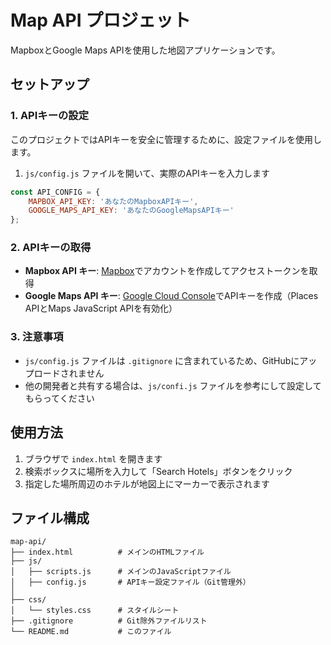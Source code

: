  # Map API プロジェット

MapboxとGoogle Maps APIを使用した地図アプリケーションです。

## セットアップ

### 1. APIキーの設定

このプロジェクトではAPIキーを安全に管理するために、設定ファイルを使用します。

1. `js/config.js` ファイルを開いて、実際のAPIキーを入力します

```javascript
const API_CONFIG = {
    MAPBOX_API_KEY: 'あなたのMapboxAPIキー',
    GOOGLE_MAPS_API_KEY: 'あなたのGoogleMapsAPIキー'
};
```

### 2. APIキーの取得

- **Mapbox API キー**: [Mapbox](https://www.mapbox.com/)でアカウントを作成してアクセストークンを取得
- **Google Maps API キー**: [Google Cloud Console](https://console.cloud.google.com/)でAPIキーを作成（Places APIとMaps JavaScript APIを有効化）

### 3. 注意事項

- `js/config.js` ファイルは `.gitignore` に含まれているため、GitHubにアップロードされません
- 他の開発者と共有する場合は、`js/confi.js` ファイルを参考にして設定してもらってください

## 使用方法

1. ブラウザで `index.html` を開きます
2. 検索ボックスに場所を入力して「Search Hotels」ボタンをクリック
3. 指定した場所周辺のホテルが地図上にマーカーで表示されます

## ファイル構成

```
map-api/
├── index.html          # メインのHTMLファイル
├── js/
│   ├── scripts.js      # メインのJavaScriptファイル
│   ├── config.js       # APIキー設定ファイル（Git管理外）
│   
├── css/
│   └── styles.css      # スタイルシート
├── .gitignore          # Git除外ファイルリスト
└── README.md           # このファイル
```